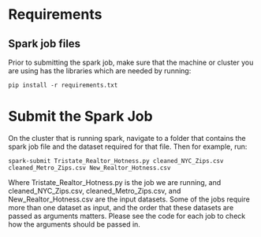 # Requirements
## Spark job files
Prior to submitting the spark job, make sure that the machine or cluster you are using has the libraries which are needed by running:
```
pip install -r requirements.txt
```

# Submit the Spark Job
On the cluster that is running spark, navigate to a folder that contains the spark job file and the dataset required for that file. Then for example, run:
```
spark-submit Tristate_Realtor_Hotness.py cleaned_NYC_Zips.csv cleaned_Metro_Zips.csv New_Realtor_Hotness.csv
```

Where Tristate_Realtor_Hotness.py is the job we are running, and cleaned_NYC_Zips.csv, cleaned_Metro_Zips.csv, and New_Realtor_Hotness.csv are the input datasets. 
Some of the jobs require more than one dataset as input, and the order that these datasets are passed as arguments matters. Please see the code for each job to check how the arguments should be passed in. 
